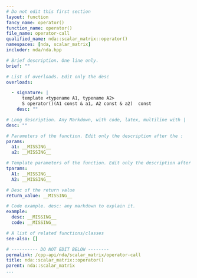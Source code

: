 ```yaml
---
# Do not edit this first section
layout: function
fancy_name: operator()
function_name: operator()
file_name: operator-call
qualified_name: nda::scalar_matrix::operator()
namespaces: [nda, scalar_matrix]
includer: nda/nda.hpp

# Brief description. One line only.
brief: ""

# List of overloads. Edit only the desc
overloads:

  - signature: |
      template <typename A1, typename A2>
      S operator()(A1 const & a1, A2 const & a2)  const
    desc: ""

# Long description. Any Markdown, with code, latex, multiline with |
desc: ""

# Parameters of the function. Edit only the description after the :
params:
  a1: __MISSING__
  a2: __MISSING__

# Template parameters of the function. Edit only the description after the :
tparams:
  A1: __MISSING__
  A2: __MISSING__

# Desc of the return value
return_value: __MISSING__

# Code example. desc: any markdown to explain it.
example:
  desc: __MISSING__
  code: __MISSING__

# A list of related functions/classes
see-also: []

# ---------- DO NOT EDIT BELOW --------
permalink: /cpp-api/nda/scalar_matrix/operator-call
title: nda::scalar_matrix::operator()
parent: nda::scalar_matrix
...
```




